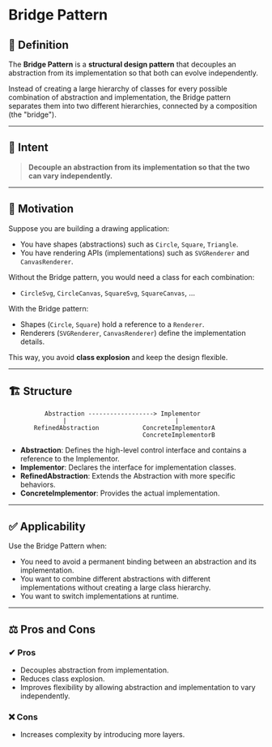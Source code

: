# Bridge Pattern

## 📖 Definition

The **Bridge Pattern** is a **structural design pattern** that decouples an abstraction from its implementation so that both can evolve independently.

Instead of creating a large hierarchy of classes for every possible combination of abstraction and implementation, the Bridge pattern separates them into two different hierarchies, connected by a composition (the "bridge").

---

## 🎯 Intent

> **Decouple an abstraction from its implementation so that the two can vary independently.**

---

## 📌 Motivation

Suppose you are building a drawing application:

* You have shapes (abstractions) such as `Circle`, `Square`, `Triangle`.
* You have rendering APIs (implementations) such as `SVGRenderer` and `CanvasRenderer`.

Without the Bridge pattern, you would need a class for each combination:

* `CircleSvg`, `CircleCanvas`, `SquareSvg`, `SquareCanvas`, …

With the Bridge pattern:

* Shapes (`Circle`, `Square`) hold a reference to a `Renderer`.
* Renderers (`SVGRenderer`, `CanvasRenderer`) define the implementation details.

This way, you avoid **class explosion** and keep the design flexible.

---

## 🏗 Structure

```
          Abstraction ------------------> Implementor
               |                              |
       RefinedAbstraction            ConcreteImplementorA
                                     ConcreteImplementorB
```

* **Abstraction**: Defines the high-level control interface and contains a reference to the Implementor.
* **Implementor**: Declares the interface for implementation classes.
* **RefinedAbstraction**: Extends the Abstraction with more specific behaviors.
* **ConcreteImplementor**: Provides the actual implementation.

---

## ✅ Applicability

Use the Bridge Pattern when:

* You need to avoid a permanent binding between an abstraction and its implementation.
* You want to combine different abstractions with different implementations without creating a large class hierarchy.
* You want to switch implementations at runtime.

---

## ⚖️ Pros and Cons

### ✔ Pros

* Decouples abstraction from implementation.
* Reduces class explosion.
* Improves flexibility by allowing abstraction and implementation to vary independently.

### ❌ Cons

* Increases complexity by introducing more layers.

